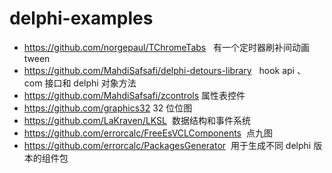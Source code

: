 # delphi-examples


- https://github.com/norgepaul/TChromeTabs   有一个定时器刷补间动画tween
- https://github.com/MahdiSafsafi/delphi-detours-library   hook api 、 com 接口和 delphi 对象方法
- https://github.com/MahdiSafsafi/zcontrols 属性表控件
- https://github.com/graphics32  32 位位图
- https://github.com/LaKraven/LKSL  数据结构和事件系统
- https://github.com/errorcalc/FreeEsVCLComponents  点九图
- https://github.com/errorcalc/PackagesGenerator  用于生成不同 delphi 版本的组件包
